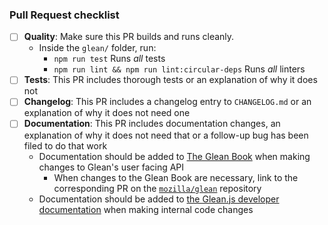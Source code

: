 ### Pull Request checklist ###
<!-- Before submitting the PR, please address each item -->
- [ ] **Quality**: Make sure this PR builds and runs cleanly.
  - Inside the `glean/` folder, run:
    - `npm run test` Runs _all_ tests
    - `npm run lint && npm run lint:circular-deps` Runs _all_ linters
- [ ] **Tests**: This PR includes thorough tests or an explanation of why it does not
- [ ] **Changelog**: This PR includes a changelog entry to `CHANGELOG.md` or an explanation of why it does not need one
- [ ] **Documentation**: This PR includes documentation changes, an explanation of why it does not need that or a follow-up bug has been filed to do that work
  - Documentation should be added to [The Glean Book](https://mozilla.github.io/glean/book/index.html) when making changes to Glean's user facing API
    - When changes to the Glean Book are necessary, link to the corresponding PR on the [`mozilla/glean`](https://github.com/mozilla/glean) repository
  - Documentation should be added to [the Glean.js developer documentation](https://github.com/mozilla/glean.js/tree/main/docs) when making internal code changes

